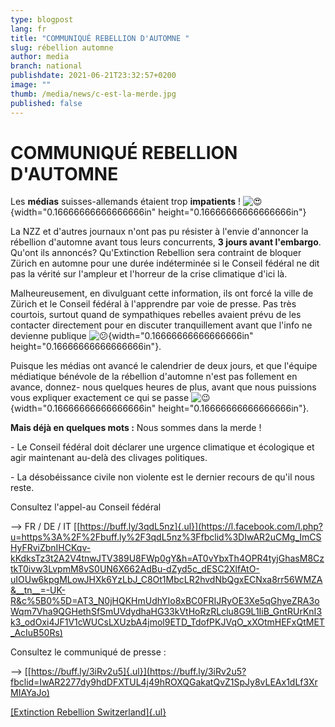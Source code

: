 ```yaml
---
type: blogpost
lang: fr
title: "COMMUNIQUÉ REBELLION D'AUTOMNE "
slug: rébellion automne
author: media
branch: national
publishdate: 2021-06-21T23:32:57+0200
image: ""
thumb: /media/news/c-est-la-merde.jpg
published: false
---
```

#  COMMUNIQUÉ REBELLION D\'AUTOMNE 

Les **médias** suisses-allemands étaient trop **impatients** ! ![😍](media/image1.png){width="0.16666666666666666in" height="0.16666666666666666in"}

La NZZ et d\'autres journaux n\'ont pas pu résister à l\'envie d\'annoncer la rébellion d\'automne avant tous leurs concurrents, **3 jours avant l\'embargo**. Qu\'ont ils annoncés? Qu\'Extinction Rebellion sera contraint de bloquer Zürich en automne pour une durée indéterminée si le Conseil fédéral ne dit pas la vérité sur l\'ampleur et l\'horreur de la crise climatique d\'ici là.

Malheureusement, en divulguant cette information, ils ont forcé la ville de Zürich et le Conseil fédéral à l\'apprendre par voie de presse. Pas très courtois, surtout quand de sympathiques rebelles avaient prévu de les contacter directement pour en discuter tranquillement avant que l\'info ne devienne publique ![😕](media/image3.png){width="0.16666666666666666in" height="0.16666666666666666in"}.

Puisque les médias ont avancé le calendrier de deux jours, et que l\'équipe médiatique bénévole de la rébellion d\'automne n\'est pas follement en avance, donnez- nous quelques heures de plus, avant que nous puissions vous expliquer exactement ce qui se passe ![😉](media/image2.png){width="0.16666666666666666in" height="0.16666666666666666in"}.

**Mais déjà en quelques mots :** Nous sommes dans la merde !

\- Le Conseil fédéral doit déclarer une urgence climatique et écologique et agir maintenant au-delà des clivages politiques.

\- La désobéissance civile non violente est le dernier recours de qu\'il nous reste.

Consultez l\'appel-au Conseil fédéral

\--\> FR / DE / IT [[https://buff.ly/3qdL5nz]{.ul}](https://l.facebook.com/l.php?u=https%3A%2F%2Fbuff.ly%2F3qdL5nz%3Ffbclid%3DIwAR2uCMg_ImCSHyFRviZbnIHCKqv-kKdksTz3t2A2V4tnwJTV389U8FWp0gY&h=AT0vYbxTh4OPR4tyjGhasM8CztkT0ivw3LvpmM8vS0UN6X662AdBu-dZyd5c_dESC2XlfAtO-uIOUw6kpgMLowJHXk6YzLbJ_C8Ot1MbcLR2hvdNbQgxECNxa8rr56WMZA&__tn__=-UK-R&c%5B0%5D=AT3_N0jHQKHmUdhYIo8xBC0FRIJRyOE3Xe5qGhyeZRA3oWqm7Vha9QGHethSfSmUVdydhaHG33kVtHoRzRLclu8G9L1IiB_GntRUrKnI3k3_odOxi4JF1V1cWUCsLXUzbA4jmol9ETD_TdofPKJVqO_xXOtmHEFxQtMET_AcIuB50Rs)

Consultez le communiqué de presse :

\--\> [[https://buff.ly/3iRv2u5]{.ul}](https://buff.ly/3iRv2u5?fbclid=IwAR2277dy9hdDFXTUL4j49hROXQGakatQvZ1SpJy8vLEAx1dLf3XrMIAYaJo)

[[Extinction Rebellion Switzerland]{.ul}](https://www.facebook.com/XRSwitzerland/?__cft__%5B0%5D=AZX610mvCsHFVMQz49hrpEJyxRidsb4M2mAcOC7XpB-wHOj-DS3QjInWQkH2eECwrOFKh_OkrchLU0N26ZlkWK5MSEK28hlF93ipZTcRLmgHX9aDv4BEbRyM81HdINXOF-0SKLNNna2oukCumoinaHfi&__tn__=kK-R)

